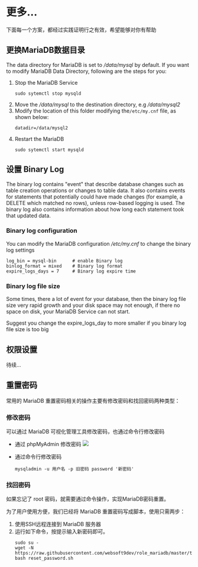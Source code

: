 # 更多...

下面每一个方案，都经过实践证明行之有效，希望能够对你有帮助

## 更换MariaDB数据目录

The data directory for MariaDB is set to */data/mysql* by default. If you want to modify MariaDB Data Directory, following are the steps for you:

1. Stop the MariaDB Service
   ```shell
   sudo sytemctl stop mysqld
   ```
2. Move the */data/mysql* to the destination directory, e.g */data/mysql2* 
3. Modify the location of this folder modifying the`/etc/my.cnf` file, as shown below:
   ```shell
   datadir=/data/mysql2
   ```
4. Restart the MariaDB
   ```shell
   sudo sytemctl start mysqld
   ```


## 设置 Binary Log

The binary log contains "event" that describe database changes such as table creation operations or changes to table data. It also contains events for statements that potentially could have made changes (for example, a DELETE which matched no rows), unless row-based logging is used. The binary log also contains information about how long each statement took that updated data. 

### Binary log configuration

You can modify the MariaDB configuration _/etc/my.cnf_ to change the binary log settings

```
log_bin = mysql-bin      # enable Binary log
binlog_format = mixed    # Binary log format
expire_logs_days = 7     # Binary log expire time
```

### Binary log file size
Some times, there a lot of event for your database, then the binary log file size very rapid growth and your disk space may not enough, if there no space on disk, your MariaDB Service can not start.

Suggest you change the expire_logs_day to more smaller if you binary log file size is too big

## 权限设置

待续...

## 重置密码

常用的 MariaDB 重置密码相关的操作主要有修改密码和找回密码两种类型：

### 修改密码

可以通过 MariaDB 可视化管理工具修改密码，也通过命令行修改密码

* 通过 phpMyAdmin 修改密码
   ![](http://libs.websoft9.com/Websoft9/DocsPicture/zh/mysql/websoft9-modifymysqlpw.gif)

* 通过命令行修改密码
   ```
   mysqladmin -u 用户名 -p 旧密码 password '新密码' 
   ```

### 找回密码

如果忘记了 root 密码，就需要通过命令操作，实现MariaDB密码重置。  

为了用户使用方便，我们已经将 MariaDB 重置密码写成脚本，使用只需两步：

1. 使用SSH远程连接到 MariaDB 服务器
2. 运行如下命令，按提示输入新密码即可。
   ```
   sudo su -
   wget -N https://raw.githubusercontent.com/websoft9dev/role_mariadb/master/tools/reset_password.sh; bash reset_password.sh
   ```